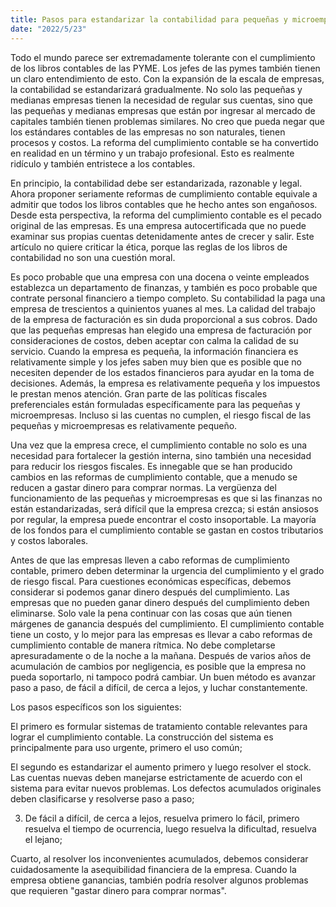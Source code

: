 ```yaml
---
title: Pasos para estandarizar la contabilidad para pequeñas y microempresas
date: "2022/5/23"
---
```

Todo el mundo parece ser extremadamente tolerante con el cumplimiento de los libros contables de las PYME. Los jefes de las pymes también tienen un claro entendimiento de esto. Con la expansión de la escala de empresas, la contabilidad se estandarizará gradualmente. No solo las pequeñas y medianas empresas tienen la necesidad de regular sus cuentas, sino que las pequeñas y medianas empresas que están por ingresar al mercado de capitales también tienen problemas similares. No creo que pueda negar que los estándares contables de las empresas no son naturales, tienen procesos y costos. La reforma del cumplimiento contable se ha convertido en realidad en un término y un trabajo profesional. Esto es realmente ridículo y también entristece a los contables.
<!-- more -->
En principio, la contabilidad debe ser estandarizada, razonable y legal. Ahora proponer seriamente reformas de cumplimiento contable equivale a admitir que todos los libros contables que he hecho antes son engañosos. Desde esta perspectiva, la reforma del cumplimiento contable es el pecado original de las empresas. Es una empresa autocertificada que no puede examinar sus propias cuentas detenidamente antes de crecer y salir. Este artículo no quiere criticar la ética, porque las reglas de los libros de contabilidad no son una cuestión moral.

Es poco probable que una empresa con una docena o veinte empleados establezca un departamento de finanzas, y también es poco probable que contrate personal financiero a tiempo completo. Su contabilidad la paga una empresa de trescientos a quinientos yuanes al mes. La calidad del trabajo de la empresa de facturación es sin duda proporcional a sus cobros. Dado que las pequeñas empresas han elegido una empresa de facturación por consideraciones de costos, deben aceptar con calma la calidad de su servicio. Cuando la empresa es pequeña, la información financiera es relativamente simple y los jefes saben muy bien que es posible que no necesiten depender de los estados financieros para ayudar en la toma de decisiones. Además, la empresa es relativamente pequeña y los impuestos le prestan menos atención. Gran parte de las políticas fiscales preferenciales están formuladas específicamente para las pequeñas y microempresas. Incluso si las cuentas no cumplen, el riesgo fiscal de las pequeñas y microempresas es relativamente pequeño.

Una vez que la empresa crece, el cumplimiento contable no solo es una necesidad para fortalecer la gestión interna, sino también una necesidad para reducir los riesgos fiscales. Es innegable que se han producido cambios en las reformas de cumplimiento contable, que a menudo se reducen a gastar dinero para comprar normas. La vergüenza del funcionamiento de las pequeñas y microempresas es que si las finanzas no están estandarizadas, será difícil que la empresa crezca; si están ansiosos por regular, la empresa puede encontrar el costo insoportable. La mayoría de los fondos para el cumplimiento contable se gastan en costos tributarios y costos laborales.

Antes de que las empresas lleven a cabo reformas de cumplimiento contable, primero deben determinar la urgencia del cumplimiento y el grado de riesgo fiscal. Para cuestiones económicas específicas, debemos considerar si podemos ganar dinero después del cumplimiento. Las empresas que no pueden ganar dinero después del cumplimiento deben eliminarse. Solo vale la pena continuar con las cosas que aún tienen márgenes de ganancia después del cumplimiento. El cumplimiento contable tiene un costo, y lo mejor para las empresas es llevar a cabo reformas de cumplimiento contable de manera rítmica. No debe completarse apresuradamente o de la noche a la mañana. Después de varios años de acumulación de cambios por negligencia, es posible que la empresa no pueda soportarlo, ni tampoco podrá cambiar. Un buen método es avanzar paso a paso, de fácil a difícil, de cerca a lejos, y luchar constantemente.

Los pasos específicos son los siguientes:

El primero es formular sistemas de tratamiento contable relevantes para lograr el cumplimiento contable. La construcción del sistema es principalmente para uso urgente, primero el uso común;

El segundo es estandarizar el aumento primero y luego resolver el stock. Las cuentas nuevas deben manejarse estrictamente de acuerdo con el sistema para evitar nuevos problemas. Los defectos acumulados originales deben clasificarse y resolverse paso a paso;

3. De fácil a difícil, de cerca a lejos, resuelva primero lo fácil, primero resuelva el tiempo de ocurrencia, luego resuelva la dificultad, resuelva el lejano;

Cuarto, al resolver los inconvenientes acumulados, debemos considerar cuidadosamente la asequibilidad financiera de la empresa. Cuando la empresa obtiene ganancias, también podría resolver algunos problemas que requieren "gastar dinero para comprar normas".